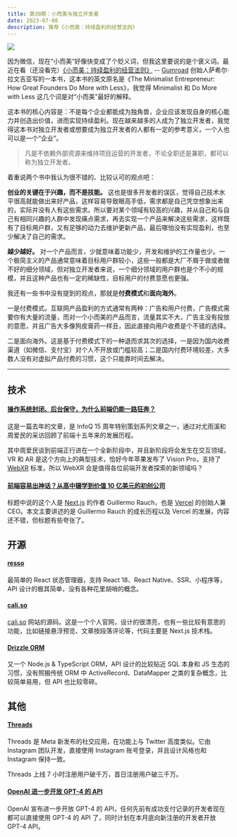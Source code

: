 ```yaml
---
title: 第30期：小而美与独立开发者
date: 2023-07-08
description: 推荐《小而美：持续盈利的经营法则》
---
```


![](/static/weekly/issue-30-cover.jpg)

因为微信，现在“小而美”好像快变成了个贬义词，但我这里要说的是个褒义词。最近在看（还没看完）[《小而美：持续盈利的经营法则》](https://book.douban.com/subject/36280425/) -- [Gumroad](https://gumroad.com) 创始人萨希尔·拉文吉亚写的一本书，这本书的英文原名是《The Minimalist Entrepreneur: How Great Founders Do More with Less》，我觉得 Minimalist 和 Do More with Less 这几个词是对“小而美”最好的解释。

这本书的核心内容是：不是每个企业都能成为独角兽，企业应该发现自身的核心能力并创造出价值，进而实现持续盈利。现在越来越多的人成为了独立开发者，我觉得这本书对独立开发者或想要成为独立开发者的人都有一定的参考意义，一个人也可以是一个“企业”。

> 凡是不依赖外部资源来维持项目运营的开发者，不论全职还是兼职，都可以称为独立开发者。

着重说两个书中我认为很不错的、比较认可的观点吧：

**创业的关键在于兴趣，而不是技能。** 这也是很多开发者的误区，觉得自己技术水平很高就能做出来好产品，这样容易导致眼高手低，需求都是自己凭空想象出来的，实际并没有人有这些需求。所以要对某个领域有较高的兴趣，并从自己和与自己有相同兴趣的人群中发现痛点需求，再去实现一个产品来解决这些需求，这样既有了目标用户群，又有足够的动力去维护更新产品，最后哪怕没有实现盈利，也至少解决了自己的需求。

**越少越好。** 对一个产品而言，少就意味着功能少，开发和维护的工作量也少。一个极简主义的产品通常意味着目标用户群较小，这些一般都是大厂不屑于做或者做不好的细分领域，但对独立开发者来说，一个细分领域的用户群也是个不小的规模，并且这种产品也有一定的稀缺性，目标用户的付费意愿也更强。

我还有一些书中没有提到的观点，那就是**付费模式**和**面向海外**。

一是付费模式。互联网产品盈利的方式通常有两种：广告和用户付费，广告模式需要你有大量的流量，而对一个小而美的产品而言，流量其实不大，广告主没有投放的意愿，并且广告大多像狗皮膏药一样丑，因此直接向用户收费是个不错的选择。

二是面向海外。这是基于付费模式下的一种退而求其次的选择，一是因为国内收费渠道（如微信、支付宝）对个人不开放或门槛较高；二是国内付费环境较差，大多数人没有对虚拟产品付费的习惯，这个只能靠时间去解决。

<hr />

## 技术

#### [操作系统封闭、后台保守，为什么前端仍能一路狂奔？](https://mp.weixin.qq.com/s/7FTstmAi7r5ic4t5bBsGMA)

这是一篇去年的文章，是 InfoQ 15 周年特别策划系列文章之一，通过对尤雨溪和周爱民的采访回顾了前端十五年来的发展历程。

其中周爱民谈到前端正行进在一个全新阶段中，并且新阶段将会发生在交互领域，VR 和 AR 是这个方向上的典型技术，恰好今年苹果发布了 Vision Pro，支持了 [WebXR](https://www.w3.org/TR/webxr) 标准，所以 WebXR 会是值得各位前端开发者探索的新领域吗？

#### [前端容易出神话？从高中辍学到价值 10 亿美元的初创公司](https://mp.weixin.qq.com/s/V8GmZv0X6WVC1n9qFYBEeg)

标题中说的这个人是 [Next.js](https://nextjs.org) 的作者 Guillermo Rauch，也是 [Vercel](https://vercel.com) 的创始人兼 CEO。本文主要讲述的是 Guillermo Rauch 的成长历程以及 Vercel 的发展，内容还不错，但标题有些夸张了。

## 开源

#### [resso](https://github.com/nanxiaobei/resso)

最简单的 React 状态管理器，支持 React 18、React Native、SSR、小程序等，API 设计的极其简单，没有各种花里胡哨的概念。

#### [cali.so](https://github.com/CaliCastle/cali.so)

[cali.so](https://cali.so) 网站的源码。这是一个个人官网，设计的很漂亮，也有一些比较有意思的功能，比如链接悬浮预览、文章按段落评论等，代码主要是 Next.js 技术栈。

#### [Drizzle ORM](https://github.com/drizzle-team/drizzle-orm)

又一个 Node.js & TypeScript ORM，API 设计的比较贴近 SQL 本身和 JS 生态的习惯，没有照搬传统 ORM 中 ActiveRecord、DataMapper 之类的复杂概念，比较简单易用，但 API 也比较零碎。

## 其他

#### [Threads](https://www.threads.net)

Threads 是 Meta 新发布的社交应用，在功能上与 Twitter 高度类似。它由 Instagram 团队开发，直接使用 Instagram 账号登录，并且设计风格也和 Instagram 保持一致。

Threads 上线 7 小时注册用户破千万，首日注册用户破三千万。

#### [OpenAI 进一步开放 GPT-4 的 API](https://openai.com/blog/gpt-4-api-general-availability)

OpenAI 宣布进一步开放 GPT-4 的 API，任何先前有成功支付记录的开发者现在都可以直接使用 GPT-4 的 API 了，同时计划在本月底向新注册的开发者开放 GPT-4 API。
